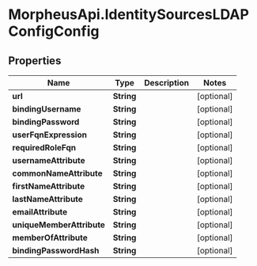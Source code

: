 # MorpheusApi.IdentitySourcesLDAPConfigConfig

## Properties

Name | Type | Description | Notes
------------ | ------------- | ------------- | -------------
**url** | **String** |  | [optional] 
**bindingUsername** | **String** |  | [optional] 
**bindingPassword** | **String** |  | [optional] 
**userFqnExpression** | **String** |  | [optional] 
**requiredRoleFqn** | **String** |  | [optional] 
**usernameAttribute** | **String** |  | [optional] 
**commonNameAttribute** | **String** |  | [optional] 
**firstNameAttribute** | **String** |  | [optional] 
**lastNameAttribute** | **String** |  | [optional] 
**emailAttribute** | **String** |  | [optional] 
**uniqueMemberAttribute** | **String** |  | [optional] 
**memberOfAttribute** | **String** |  | [optional] 
**bindingPasswordHash** | **String** |  | [optional] 


